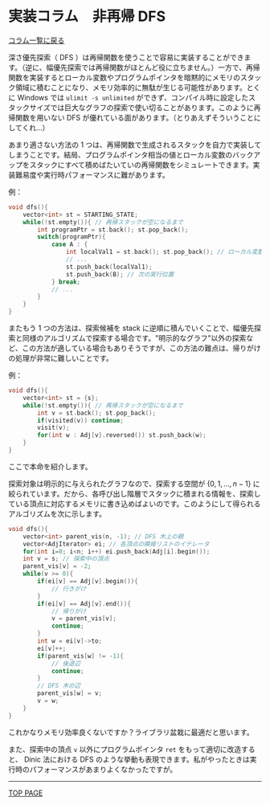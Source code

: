 # 実装コラム　非再帰 DFS

[コラム一覧に戻る](../index.md)

深さ優先探索（ DFS ）は再帰関数を使うことで容易に実装することができます。（逆に、幅優先探索では再帰関数がほとんど役に立ちません。）一方で、再帰関数を実装するとローカル変数やプログラムポインタを暗黙的にメモリのスタック領域に積むことになり、メモリ効率的に無駄が生じる可能性があります。とくに Windows では `ulimit -s unlimited` ができず、コンパイル時に設定したスタックサイズでは巨大なグラフの探索で使い切ることがあります。このように再帰関数を用いない DFS が優れている面があります。（とりあえずそういうことにしてくれ...）

あまり適さない方法の 1 つは、再帰関数で生成されるスタックを自力で実装してしまうことです。結局、プログラムポインタ相当の値とローカル変数のバックアップをスタックにすべて積めばたいていの再帰関数をシミュレートできます。実装難易度や実行時パフォーマンスに難があります。

例：

```c++
void dfs(){
    vector<int> st = STARTING_STATE;
    while(!st.empty()){ // 再帰スタックが空になるまで
        int programPtr = st.back(); st.pop_back();
        switch(programPtr){
            case A : {
                int localVal1 = st.back(); st.pop_back(); // ローカル変数を復元
                // ...
                st.push_back(localVal1);
                st.push_back(B); // 次の実行位置
            } break;
            // ...
        }
    }
}
```

またもう 1 つの方法は、探索候補を stack に逆順に積んでいくことで、幅優先探索と同様のアルゴリズムで探索する場合です。"明示的なグラフ"以外の探索など、この方法が適している場合もありそうですが、この方法の難点は、帰りがけの処理が非常に難しいことです。

例：

```c++
void dfs(){
    vector<int> st = {s};
    while(!st.empty()){ // 再帰スタックが空になるまで
        int v = st.back(); st.pop_back();
        if(visited(v)) continue;
        visit(v);
        for(int w : Adj[v].reversed()) st.push_back(w);
    }
}
```

ここで本命を紹介します。

探索対象は明示的に与えられたグラフなので、探索する空間が $\lbrace 0,1,\ldots ,n-1 \rbrace$ に絞られています。だから、各呼び出し階層でスタックに積まれる情報を、探索している頂点に対応するメモリに書き込めばよいのです。このようにして得られるアルゴリズムを次に示します。

```c++
void dfs(){
    vector<int> parent_vis(n, -1); // DFS 木上の親
    vector<AdjIterator> ei; // 各頂点の隣接リストのイテレータ
    for(int i=0; i<n; i++) ei.push_back(Adj[i].begin());
    int v = s; // 探索中の頂点
    parent_vis[v] = -2;
    while(v >= 0){
        if(ei[v] == Adj[v].begin()){
            // 行きがけ
        }
        if(ei[v] == Adj[v].end()){
            // 帰りがけ
            v = parent_vis[v];
            continue;
        }
        int w = ei[v]->to;
        ei[v]++;
        if(parent_vis[w] != -1){
            // 後退辺
            continue;
        }
        // DFS 木の辺
        parent_vis[w] = v;
        v = w;
    }
}
```

これかなりメモリ効率良くないですか？ライブラリ盆栽に最適だと思います。

また、探索中の頂点 `v` 以外にプログラムポインタ `ret` をもって適切に改造すると、 Dinic 法における DFS のような挙動も表現できます。私がやったときは実行時のパフォーマンスがあまりよくなかったですが。

---

[TOP PAGE](https://nachiavivias.github.io/cp-library/)


<script type="text/x-mathjax-config">MathJax.Hub.Config({tex2jax:{inlineMath:[['\$','\$']],processEscapes:true},CommonHTML: {matchFontHeight:false}});</script>
<script type="text/javascript" async src="https://cdnjs.cloudflare.com/ajax/libs/mathjax/2.7.1/MathJax.js?config=TeX-MML-AM_CHTML"></script>


